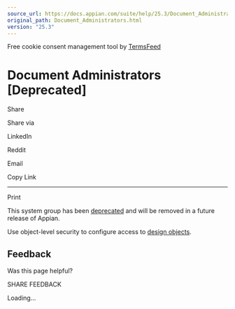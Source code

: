 ```yaml
---
source_url: https://docs.appian.com/suite/help/25.3/Document_Administrators.html
original_path: Document_Administrators.html
version: "25.3"
---
```


Free cookie consent management tool by [TermsFeed](https://www.termsfeed.com/)

# Document Administrators \[Deprecated\]

Share

Share via

LinkedIn

Reddit

Email

Copy Link

* * *

Print

This system group has been [deprecated](Deprecated_Features.html) and will be removed in a future release of Appian.

Use object-level security to configure access to [design objects](design-objects.html).

## Feedback

Was this page helpful?

SHARE FEEDBACK

Loading...